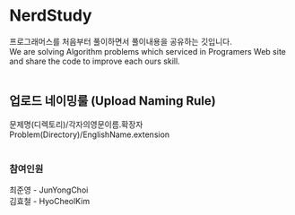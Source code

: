 # NerdStudy
프로그래머스를 처음부터 풀이하면서 풀이내용을 공유하는 깃입니다.</br>
We are solving Algorithm problems which serviced in Programers Web site and share the code to improve each ours skill.</br>
</br>

## 업로드 네이밍룰 (Upload Naming Rule)
문제명(디렉토리)/각자의영문이름.확장자</br>
Problem(Directory)/EnglishName.extension</br>
</br>

### 참여인원
최준영 - JunYongChoi </br>
김효철 - HyoCheolKim </br>
